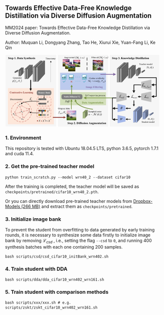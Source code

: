 ## Towards Effective Data-Free Knowledge Distillation via Diverse Diffusion Augmentation

MM2024 paper: Towards Effective Data-Free Knowledge Distillation via Diverse Diffusion Augmentation.

Author: Muquan Li,  Dongyang Zhang,  Tao He,  Xiurui Xie,  Yuan-Fang Li,  Ke Qin

<img src="images/overview.png">

### 1. Environment

This repository is tested with Ubuntu 18.04.5 LTS, python 3.6.5, pytorch 1.7.1 and cuda 11.4.

### 2. Get the pre-trained teacher model

```
python train_scratch.py --model wrn40_2 --dataset cifar10
```

After the training is completed, the teacher model will be saved as `checkpoints/pretrained/cifar10_wrn40_2.pth`.

Or you can directly download pre-trained teacher models from [Dropbox-Models (266 MB)](https://www.dropbox.com/sh/w8xehuk7debnka3/AABhoazFReE_5mMeyvb4iUWoa?dl=0) and extract them as `checkpoints/pretrained`.

### 3. Initialize image bank

To prevent the student from overfitting to data generated by early training rounds, it is necessary to synthesize some data firstly to initialize image bank by removing $\mathcal{L}_{csd}$ , i.e., setting the flag `--csd` to `0`, and running 400 synthesis batches with each one containing 200 samples.

```
bash scripts/csd/csd_cifar10_initBank_wrn402.sh
```

### 4. Train student with DDA

```
bash scripts/dda/dda_cifar10_wrn402_wrn161.sh
```

### 5. Train student with comparison methods

```
bash scripts/xxx/xxx.sh # e.g. scripts/zskt/zskt_cifar10_wrn402_wrn161.sh
```



